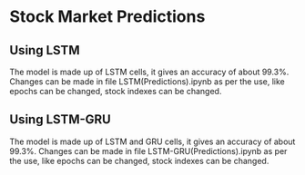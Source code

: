 # Stock Market Predictions

## Using LSTM
The model is made up of LSTM cells, it gives an accuracy of about 99.3%. 
Changes can be made in file LSTM(Predictions).ipynb as per the use, like epochs can be changed, stock indexes can be changed.

## Using LSTM-GRU
The model is made up of LSTM and GRU cells, it gives an accuracy of about 99.3%. 
Changes can be made in file LSTM-GRU(Predictions).ipynb as per the use, like epochs can be changed, stock indexes can be changed.